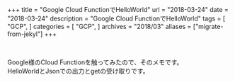 +++
title = "Google Cloud FunctionでHelloWorld"
url = "2018-03-24"
date = "2018-03-24"
description = "Google Cloud FunctionでHelloWorld"
tags = [
    "GCP",
]
categories = [
    "GCP",
]
archives = "2018/03"
aliases = ["migrate-from-jekyl"]
+++

<br>

Google様のCloud Functionを触ってみたので、そのメモです。  
HelloWorldとJsonでの出力とgetの受け取りです。  

<script src="https://gist.github.com/O-Junpei/fb0806d6a15c4dd50a21b8348684bfe7.js"></script>
